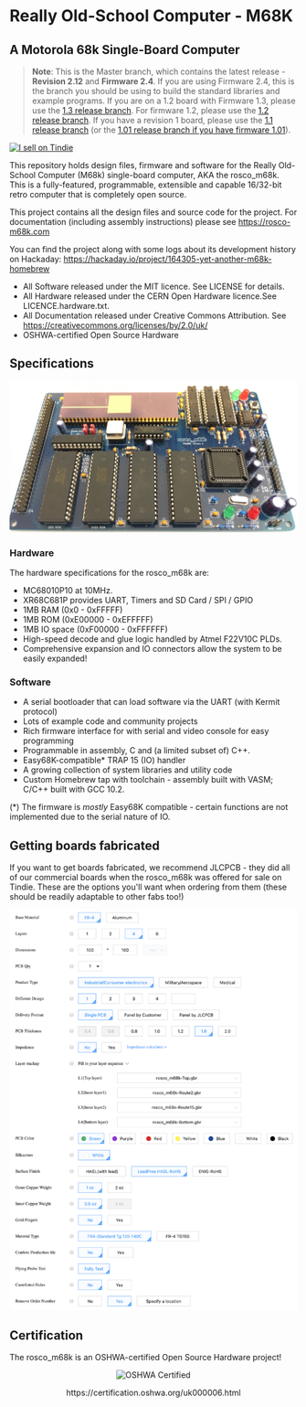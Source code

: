 # Really Old-School Computer - M68K
## A Motorola 68k Single-Board Computer

> **Note**: This is the Master branch, which contains the latest release - **Revision 2.12** and **Firmware 2.4**. If you are using Firmware 2.4, this is the branch you should be using to build the standard libraries and example programs. If you are on a 1.2 board with Firmware 1.3, please use the [1.3 release branch](https://github.com/rosco-m68k/rosco_m68k/tree/release/version-1.3). For firmware 1.2, please use the [1.2 release branch](https://github.com/rosco-m68k/rosco_m68k/tree/release/revision-1.2). If you have a revision 1 board, please use the [1.1 release branch](https://github.com/rosco-m68k/rosco_m68k/tree/release/revision-1.1) (or the [1.01 release branch if you have firmware 1.01](https://github.com/rosco-m68k/rosco_m68k/tree/release/revision-1.01)).

<a href="https://www.tindie.com/stores/rosco/?ref=offsite_badges&utm_source=sellers_roscopeco&utm_medium=badges&utm_campaign=badge_large"><img src="https://d2ss6ovg47m0r5.cloudfront.net/badges/tindie-larges.png" alt="I sell on Tindie" width="200" height="104"></a>

This repository holds design files, firmware and software for the Really Old-School Computer 
(M68k) single-board computer, AKA the rosco_m68k. This is a fully-featured, programmable,
extensible and capable 16/32-bit retro computer that is completely open source.

This project contains all the design files and source code for the project. For 
documentation (including assembly instructions) please see https://rosco-m68k.com

You can find the project along with some logs about its development history
on Hackaday: https://hackaday.io/project/164305-yet-another-m68k-homebrew

* All Software released under the MIT licence. See LICENSE for details.
* All Hardware released under the CERN Open Hardware licence.See LICENCE.hardware.txt.
* All Documentation released under Creative Commons Attribution. See https://creativecommons.org/licenses/by/2.0/uk/
* OSHWA-certified Open Source Hardware

## Specifications

![Current main board](images/mainboard-2.1.jpg)

### Hardware

The hardware specifications for the rosco_m68k are:

* MC68010P10 at 10MHz.
* XR68C681P provides UART, Timers and SD Card / SPI / GPIO
* 1MB RAM (0x0 - 0xFFFFF)
* 1MB ROM (0xE00000 - 0xEFFFFF)
* 1MB IO space (0xF00000 - 0xFFFFFF)
* High-speed decode and glue logic handled by Atmel F22V10C PLDs.
* Comprehensive expansion and IO connectors allow the system to be easily expanded!

### Software

* A serial bootloader that can load software via the UART (with Kermit protocol)
* Lots of example code and community projects
* Rich firmware interface for with serial and video console for easy programming
* Programmable in assembly, C and (a limited subset of) C++.
* Easy68K-compatible* TRAP 15 (IO) handler
* A growing collection of system libraries and utility code
* Custom Homebrew tap with toolchain - assembly built with VASM; C/C++ built with GCC 10.2.

(*) The firmware is _mostly_ Easy68K compatible - certain functions are not implemented due to the serial nature of IO.

## Getting boards fabricated

If you want to get boards fabricated, we recommend JLCPCB - they did all of our commercial boards
when the rosco_m68k was offered for sale on Tindie. These are the options you'll want when
ordering from them (these should be readily adaptable to other fabs too!)

![JLCPCB Fab Options](images/jlcpcb-options.png)

## Certification

The rosco_m68k is an OSHWA-certified Open Source Hardware project!

<p align='center'>
<img alt='OSHWA Certified' src='/images/oshwa.png?raw=true' title='OSHWA Certification UK000006' width='20%'>
</p>
<p align='center'>
https://certification.oshwa.org/uk000006.html
</p>
